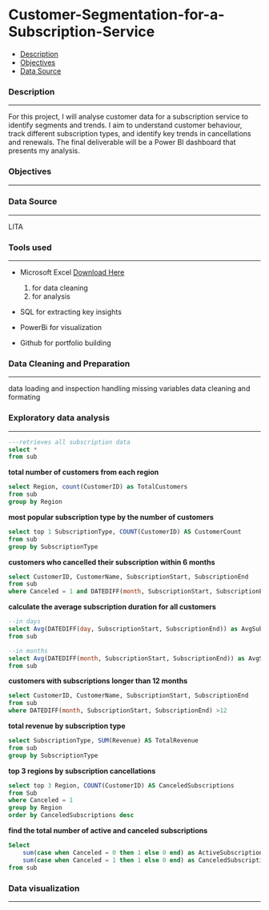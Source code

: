 # Customer-Segmentation-for-a-Subscription-Service

- [Description](description)
- [Objectives](objectives)
- [Data Source](data_source)

### Description
---
For this project, I will analyse customer data for a subscription service to identify segments and trends. I aim to understand customer behaviour, track different subscription types, and identify key trends in cancellations and renewals. The final deliverable will be a Power BI dashboard that presents my analysis.


### Objectives
---

### Data Source
---
LITA

### Tools used
---
- Microsoft Excel [Download Here](https://www.microsoft.com/es-es/)
  1. for data cleaning
  2. for analysis
     
- SQL for extracting key insights
- PowerBi for visualization
- Github for portfolio building

### Data Cleaning and Preparation
---
data loading and inspection
handling missing variables
data cleaning and formating

### Exploratory data analysis
---
````sql
---retrieves all subscription data
select *
from sub
````

**total number of customers from each region**
````sql
select Region, count(CustomerID) as TotalCustomers
from sub
group by Region
````

**most popular subscription type by the number of customers**
````sql
select top 1 SubscriptionType, COUNT(CustomerID) AS CustomerCount
from sub
group by SubscriptionType
````

**customers who cancelled their subscription within 6 months**
````sql 
select CustomerID, CustomerName, SubscriptionStart, SubscriptionEnd 
from sub
where Canceled = 1 and DATEDIFF(month, SubscriptionStart, SubscriptionEnd)  <=6
````


**calculate the average subscription duration for all customers**
````sql
--in days
select Avg(DATEDIFF(day, SubscriptionStart, SubscriptionEnd)) as AvgSubscriptionDurationDays
from sub

--in months
select Avg(DATEDIFF(month, SubscriptionStart, SubscriptionEnd)) as AvgSubscriptionDurationMonths
from sub
````

**customers with subscriptions longer than 12 months**
````sql 
select CustomerID, CustomerName, SubscriptionStart, SubscriptionEnd 
from sub
where DATEDIFF(month, SubscriptionStart, SubscriptionEnd) >12
````

**total revenue by subscription type**
````sql
select SubscriptionType, SUM(Revenue) AS TotalRevenue 
from sub
group by SubscriptionType
````


**top 3 regions by subscription cancellations** 
````sql
select top 3 Region, COUNT(CustomerID) AS CanceledSubscriptions 
from Sub
where Canceled = 1
group by Region 
order by CanceledSubscriptions desc
````


**find the total number of active and canceled subscriptions** 
````sql
Select 
    sum(case when Canceled = 0 then 1 else 0 end) as ActiveSubscriptions,
    sum(case when Canceled = 1 then 1 else 0 end) as CanceledSubscriptions
from sub
````

### Data visualization
---


